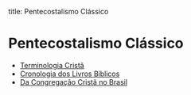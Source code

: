 title: Pentecostalismo Clássico

# Pentecostalismo Clássico

- [Terminologia Cristã](./terminologia-crista/)
- [Cronologia dos Livros Bíblicos](./cronologia-dos-livros-biblicos/)
- [Da Congregação Cristã no Brasil](./da-congregacao-crista-no-brasil/)
